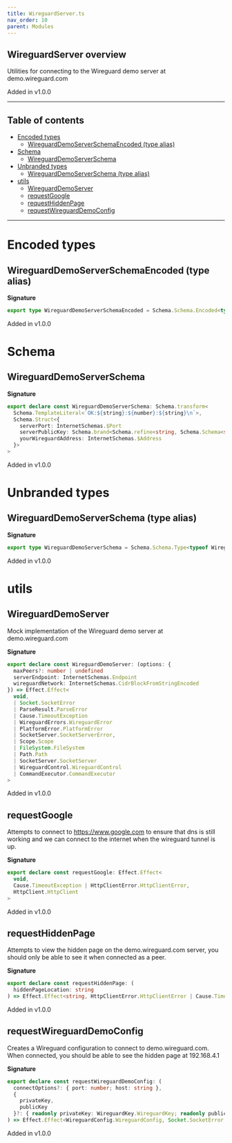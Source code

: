 ```yaml
---
title: WireguardServer.ts
nav_order: 10
parent: Modules
---
```


## WireguardServer overview

Utilities for connecting to the Wireguard demo server at demo.wireguard.com

Added in v1.0.0

---

<h2 class="text-delta">Table of contents</h2>

- [Encoded types](#encoded-types)
  - [WireguardDemoServerSchemaEncoded (type alias)](#wireguarddemoserverschemaencoded-type-alias)
- [Schema](#schema)
  - [WireguardDemoServerSchema](#wireguarddemoserverschema)
- [Unbranded types](#unbranded-types)
  - [WireguardDemoServerSchema (type alias)](#wireguarddemoserverschema-type-alias)
- [utils](#utils)
  - [WireguardDemoServer](#wireguarddemoserver)
  - [requestGoogle](#requestgoogle)
  - [requestHiddenPage](#requesthiddenpage)
  - [requestWireguardDemoConfig](#requestwireguarddemoconfig)

---

# Encoded types

## WireguardDemoServerSchemaEncoded (type alias)

**Signature**

```ts
export type WireguardDemoServerSchemaEncoded = Schema.Schema.Encoded<typeof WireguardDemoServerSchema>
```

Added in v1.0.0

# Schema

## WireguardDemoServerSchema

**Signature**

```ts
export declare const WireguardDemoServerSchema: Schema.transform<
  Schema.TemplateLiteral<`OK:${string}:${number}:${string}\n`>,
  Schema.Struct<{
    serverPort: InternetSchemas.$Port
    serverPublicKey: Schema.brand<Schema.refine<string, Schema.Schema<string, string, never>>, "WireguardKey">
    yourWireguardAddress: InternetSchemas.$Address
  }>
>
```

Added in v1.0.0

# Unbranded types

## WireguardDemoServerSchema (type alias)

**Signature**

```ts
export type WireguardDemoServerSchema = Schema.Schema.Type<typeof WireguardDemoServerSchema>
```

Added in v1.0.0

# utils

## WireguardDemoServer

Mock implementation of the Wireguard demo server at demo.wireguard.com

**Signature**

```ts
export declare const WireguardDemoServer: (options: {
  maxPeers?: number | undefined
  serverEndpoint: InternetSchemas.Endpoint
  wireguardNetwork: InternetSchemas.CidrBlockFromStringEncoded
}) => Effect.Effect<
  void,
  | Socket.SocketError
  | ParseResult.ParseError
  | Cause.TimeoutException
  | WireguardErrors.WireguardError
  | PlatformError.PlatformError
  | SocketServer.SocketServerError,
  | Scope.Scope
  | FileSystem.FileSystem
  | Path.Path
  | SocketServer.SocketServer
  | WireguardControl.WireguardControl
  | CommandExecutor.CommandExecutor
>
```

Added in v1.0.0

## requestGoogle

Attempts to connect to https://www.google.com to ensure that dns is still
working and we can connect to the internet when the wireguard tunnel is up.

**Signature**

```ts
export declare const requestGoogle: Effect.Effect<
  void,
  Cause.TimeoutException | HttpClientError.HttpClientError,
  HttpClient.HttpClient
>
```

Added in v1.0.0

## requestHiddenPage

Attempts to view the hidden page on the demo.wireguard.com server, you should
only be able to see it when connected as a peer.

**Signature**

```ts
export declare const requestHiddenPage: (
  hiddenPageLocation: string
) => Effect.Effect<string, HttpClientError.HttpClientError | Cause.TimeoutException, HttpClient.HttpClient>
```

Added in v1.0.0

## requestWireguardDemoConfig

Creates a Wireguard configuration to connect to demo.wireguard.com. When
connected, you should be able to see the hidden page at 192.168.4.1

**Signature**

```ts
export declare const requestWireguardDemoConfig: (
  connectOptions?: { port: number; host: string },
  {
    privateKey,
    publicKey
  }?: { readonly privateKey: WireguardKey.WireguardKey; readonly publicKey: WireguardKey.WireguardKey }
) => Effect.Effect<WireguardConfig.WireguardConfig, Socket.SocketError | ParseResult.ParseError, never>
```

Added in v1.0.0
